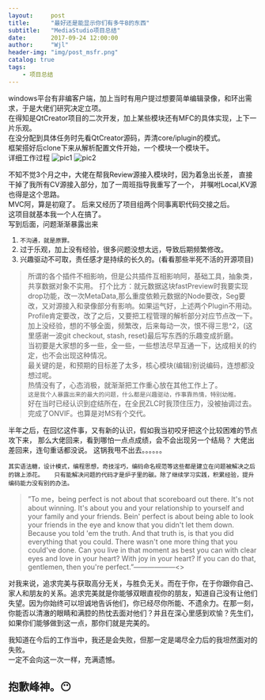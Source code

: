 ```yaml
---
layout:     post
title:      "最好还是能显示你们有多牛B的东西"
subtitle:   "MediaStudio项目总结"
date:       2017-09-24 12:00:00
author:     "Wjl"
header-img: "img/post_msfr.png"
catalog: true
tags:
    - 项目总结
---
```


windows平台有非编客户端，加上当时有用户提过想要简单编辑录像，和环出需求，于是大佬们研究决定立项。  
在得知是QtCreator项目的二次开发，加上某些模块还有MFC的具体实现，上下一片乐观。  
在没分配到具体任务时先看QtCreator源码，弄清core/iplugin的模式。  
框架搭好后clone下来从解析配置文件开始，一个模块一个模块干。  
详细工作过程
![pic1](https://github.com/halukasama/imghosting/blob/master/post/1609/mediastudio1.png?raw=true)
![pic2](https://github.com/halukasama/imghosting/blob/master/post/1609/mediastudio2.png?raw=true)

不知不觉3个月之中，大佬在帮我Review源接入模块时，因为着急出长差，
直接干掉了我所有CV源接入部分，加了一周班指导我重写了一个，
并嘱咐Local,KV源也得是这个思路。  
MVC阿，算是初窥了。
后来又经历了项目组两个同事离职代码交接之后。  
这项目就基本我一个人在搞了。  
写到后面，问题渐渐暴露出来  
1. `不沟通，就是原罪。` 
2. 过于乐观，加上没有经验，很多问题没想太远，导致后期频繁修改。
3. 兴趣驱动不可取，责任感才是持续的长久的。(看看那些半死不活的开源项目)

> 所谓的各个插件不相影响，但是公共插件互相影响阿，基础工具，抽象类，共享数据对象不实用。 
> 打个比方：就元数据这块fastPreview时我要实现drop功能，改一次MetaData,那么重度依赖元数据的Node要改，Seg要改，又对源接入和录像部分有影响。如果运气好，上述两个Plugin不用动。 
> Profile肯定要改，改了之后，又要把工程管理的解析部分对应节点改一下。  
> 加上没经验，想的不够全面，频繁改，后来每动一次，恨不得三思^2，(这里感谢一波git checkout,  stash, reset)最后写东西的乐趣变成折磨。  
> 当初要是大家想的多一些，全一些，一些想法尽早互通一下，达成相关的约定，也不会出现这种情况。  
> 最关键的是，和预期的目标差了太多，核心模块(编辑)别说编码，连想都没想过呢。  
> 热情没有了，心态消极，就渐渐把工作重心放在其他工作上了。  
> `这是我个人暴露出来的最大的问题，什么都是兴趣驱动，作事靠热情，特别幼稚。`  
> 好在当时已经认识到症结所在，在全民ZLC时我顶住压力，没被抽调过去。  
> 完成了ONVIF。也算是对MS有个交代。  

半年之后，在回忆这件事，又有新的认识，假如我当初咬牙把这个比较困难的节点攻下来，
那么大佬回来，看到哪怕一点点成绩，会不会出现另一个结局？
大佬出差回来，连句重话都没说。
这锅我甩不出去。。。。。。

`其实语法糖，设计模式，编程思想，奇技淫巧，编码命名规范等这些都是建立在问题被解决之后的锦上添花。  
只有能解决问题的代码才是炉子里的碳。除了继续学习实践，积累经验，提升编码能力没有别的办法。`

>”To me，being perfect is not about that scoreboard out there. It's not about winning. It's about you and your relationship to yourself and your family and your friends. Bein' perfect is about being able to look your friends in the eye and know that you didn't let them down. Because you told 'em the truth. And that truth is, is that you did everything that you could. There wasn't one more thing that you could've done. Can you live in that moment as best you can with clear eyes and love in your heart? With joy in your heart? If you can do that, gentlemen, then you're perfect.”——————<<Friend Night Light>>

对我来说，追求完美与获取高分无关，与胜负无关。而在于你，在于你跟你自己、家人和朋友的关系。追求完美就是你能够双眼直视你的朋友，知道自己没有让他们失望。因为你始终可以坦诚地告诉他们，你已经尽你所能、不遗余力。在那一刻，你能否以清澈的眼睛和满腔的热忱去面对他们？并且在深心里感到欢愉？先生们，如果你们能够做到这一点，那你们就是完美的。

我知道在今后的工作当中，我还是会失败，但那一定是竭尽全力后的我坦然面对的失败。  
一定不会向这一次一样，充满遗憾。

抱歉峰神。😶  
------ 